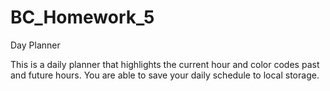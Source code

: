 # BC_Homework_5
Day Planner

This is a daily planner that highlights the current hour and color codes past and future hours. You are able to save your daily schedule to local storage.
